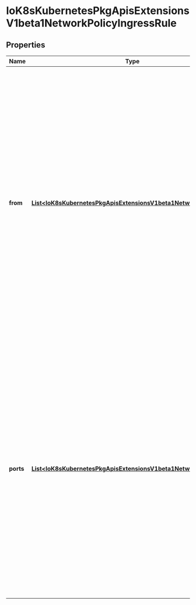 
# IoK8sKubernetesPkgApisExtensionsV1beta1NetworkPolicyIngressRule

## Properties
Name | Type | Description | Notes
------------ | ------------- | ------------- | -------------
**from** | [**List&lt;IoK8sKubernetesPkgApisExtensionsV1beta1NetworkPolicyPeer&gt;**](IoK8sKubernetesPkgApisExtensionsV1beta1NetworkPolicyPeer.md) | List of sources which should be able to access the pods selected for this rule. Items in this list are combined using a logical OR operation. If this field is empty or missing, this rule matches all sources (traffic not restricted by source). If this field is present and contains at least on item, this rule allows traffic only if the traffic matches at least one item in the from list. |  [optional]
**ports** | [**List&lt;IoK8sKubernetesPkgApisExtensionsV1beta1NetworkPolicyPort&gt;**](IoK8sKubernetesPkgApisExtensionsV1beta1NetworkPolicyPort.md) | List of ports which should be made accessible on the pods selected for this rule. Each item in this list is combined using a logical OR. If this field is empty or missing, this rule matches all ports (traffic not restricted by port). If this field is present and contains at least one item, then this rule allows traffic only if the traffic matches at least one port in the list. |  [optional]



